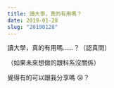 ```yaml
---
title: 讀大學，真的有用嗎？
date: 2019-01-28
slug: "20190128"
---
```


讀大學，真的有用嗎......？（認真問）

（如果未來想做的跟科系沒關係）

覺得有的可以跟我分享嗎 😢？
